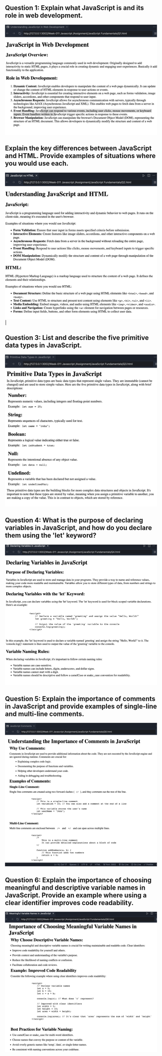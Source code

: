 ## Question 1: Explain what JavaScript is and its role in web development.

![Question 1 Screenshot](Screenshots/Q1.png)

## Explain the key differences between JavaScript and HTML. Provide examples of situations where you would use each.

![Question 2 Screenshot](Screenshots/Q2.png) |

## Question 3: List and describe the five primitive data types in JavaScript.

![Question 3 Screenshot](Screenshots/Q3.png)

## Question 4: What is the purpose of declaring variables in JavaScript, and how do you declare them using the 'let' keyword?

![Question 4 Screenshot](Screenshots/Q4.png)

<!--
|                 Without Hover                  |                   With Hover                   |
| :--------------------------------------------: | :--------------------------------------------: |
| ![Question 4 Screenshot](Screenshots/Q4.1.png) | ![Question 4 Screenshot](Screenshots/Q4.2.png) | -->

## Question 5: Explain the importance of comments in JavaScript and provide examples of single-line and multi-line comments.

![Question 5 Screenshot](Screenshots/Q5.png)

## Question 6: Explain the importance of choosing meaningful and descriptive variable names in JavaScript. Provide an example where using a clear identifier improves code readability.

![Question 6 Screenshot](Screenshots/Q6.png)
